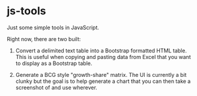 js-tools
========

Just some simple tools in JavaScript.

Right now, there are two built:

1. Convert a delimited text table into a Bootstrap formatted HTML table. This is useful when copying and pasting data from Excel that you want to display as a Bootstrap table.

2. Generate a BCG style "growth-share" matrix. The UI is currently a bit clunky but the goal is to help generate a chart that you can then take a screenshot of and use wherever.